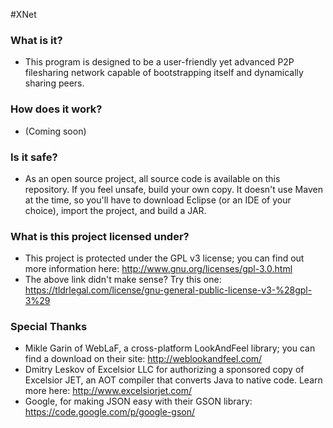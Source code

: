 #XNet

### What is it?
* This program is designed to be a user-friendly yet advanced P2P filesharing network capable of bootstrapping itself and dynamically sharing peers.

### How does it work?
* (Coming soon)

### Is it safe?
* As an open source project, all source code is available on this repository. If you feel unsafe, build your own copy. It doesn't use Maven at the time, so you'll have to download Eclipse (or an IDE of your choice), import the project, and build a JAR.

### What is this project licensed under?
* This project is protected under the GPL v3 license; you can find out more information here: http://www.gnu.org/licenses/gpl-3.0.html
* The above link didn't make sense? Try this one: https://tldrlegal.com/license/gnu-general-public-license-v3-%28gpl-3%29

### Special Thanks
* Mikle Garin of WebLaF, a cross-platform LookAndFeel library; you can find a download on their site: http://weblookandfeel.com/
* Dmitry Leskov of Excelsior LLC for authorizing a sponsored copy of Excelsior JET, an AOT compiler that converts Java to native code. Learn more here: http://www.excelsiorjet.com/
* Google, for making JSON easy with their GSON library: https://code.google.com/p/google-gson/
